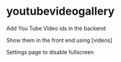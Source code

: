 # youtubevideogallery


Add You Tube Video ids in the backend


Show them in the front end using [videos]


Settings page to disable fullscreen 
